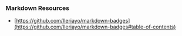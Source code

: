 ### Markdown Resources

- [https://github.com/Ileriayo/markdown-badges](https://github.com/Ileriayo/markdown-badges#table-of-contents)